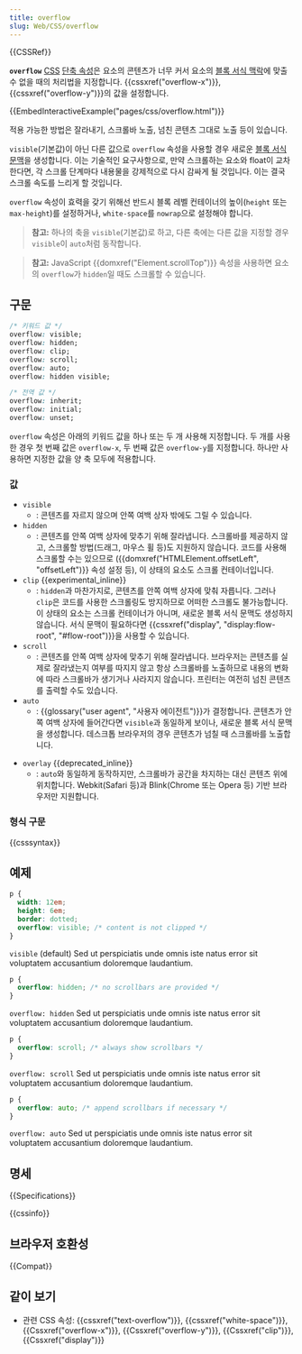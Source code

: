 ```yaml
---
title: overflow
slug: Web/CSS/overflow
---
```


{{CSSRef}}

**`overflow`** [CSS](/ko/docs/Web/CSS) [단축 속성](/ko/docs/Web/CSS/Shorthand_properties)은 요소의 콘텐츠가 너무 커서 요소의 [블록 서식 맥락](/ko/docs/Web/Guide/CSS/Block_formatting_context)에 맞출 수 없을 때의 처리법을 지정합니다. {{cssxref("overflow-x")}}, {{cssxref("overflow-y")}}의 값을 설정합니다.

{{EmbedInteractiveExample("pages/css/overflow.html")}}

적용 가능한 방법은 잘라내기, 스크롤바 노출, 넘친 콘텐츠 그대로 노출 등이 있습니다.

`visible`(기본값)이 아닌 다른 값으로 `overflow` 속성을 사용할 경우 새로운 [블록 서식 문맥](/ko/docs/Web/Guide/CSS/Block_formatting_context)을 생성합니다. 이는 기술적인 요구사항으로, 만약 스크롤하는 요소와 float이 교차한다면, 각 스크롤 단계마다 내용물을 강제적으로 다시 감싸게 될 것입니다. 이는 결국 스크롤 속도를 느리게 할 것입니다.

`overflow` 속성이 효력을 갖기 위해선 반드시 블록 레벨 컨테이너의 높이(`height` 또는 `max-height`)를 설정하거나, `white-space`를 `nowrap`으로 설정해야 합니다.

> **참고:** 하나의 축을 `visible`(기본값)로 하고, 다른 축에는 다른 값을 지정할 경우 `visible`이 `auto`처럼 동작합니다.

> **참고:** JavaScript {{domxref("Element.scrollTop")}} 속성을 사용하면 요소의 `overflow`가 `hidden`일 때도 스크롤할 수 있습니다.

## 구문

```css
/* 키워드 값 */
overflow: visible;
overflow: hidden;
overflow: clip;
overflow: scroll;
overflow: auto;
overflow: hidden visible;

/* 전역 값 */
overflow: inherit;
overflow: initial;
overflow: unset;
```

`overflow` 속성은 아래의 키워드 값을 하나 또는 두 개 사용해 지정합니다. 두 개를 사용한 경우 첫 번째 값은 `overflow-x`, 두 번째 값은 `overflow-y`를 지정합니다. 하나만 사용하면 지정한 값을 양 축 모두에 적용합니다.

### 값

- `visible`
  - : 콘텐츠를 자르지 않으며 안쪽 여백 상자 밖에도 그릴 수 있습니다.
- `hidden`
  - : 콘텐츠를 안쪽 여백 상자에 맞추기 위해 잘라냅니다. 스크롤바를 제공하지 않고, 스크롤할 방법(드래그, 마우스 휠 등)도 지원하지 않습니다. 코드를 사용해 스크롤할 수는 있으므로 ({{domxref("HTMLElement.offsetLeft", "offsetLeft")}} 속성 설정 등), 이 상태의 요소도 스크롤 컨테이너입니다.
- `clip` {{experimental_inline}}
  - : `hidden`과 마찬가지로, 콘텐츠를 안쪽 여백 상자에 맞춰 자릅니다. 그러나 `clip`은 코드를 사용한 스크롤링도 방지하므로 어떠한 스크롤도 불가능합니다. 이 상태의 요소는 스크롤 컨테이너가 아니며, 새로운 블록 서식 문맥도 생성하지 않습니다. 서식 문맥이 필요하다면 {{cssxref("display", "display:flow-root", "#flow-root")}}을 사용할 수 있습니다.
- `scroll`
  - : 콘텐츠를 안쪽 여백 상자에 맞추기 위해 잘라냅니다. 브라우저는 콘텐츠를 실제로 잘라냈는지 여부를 따지지 않고 항상 스크롤바를 노출하므로 내용의 변화에 따라 스크롤바가 생기거나 사라지지 않습니다. 프린터는 여전히 넘친 콘텐츠를 출력할 수도 있습니다.
- `auto`
  - : {{glossary("user agent", "사용자 에이전트")}}가 결정합니다. 콘텐츠가 안쪽 여백 상자에 들어간다면 `visible`과 동일하게 보이나, 새로운 블록 서식 문맥을 생성합니다. 데스크톱 브라우저의 경우 콘텐츠가 넘칠 때 스크롤바를 노출합니다.

<!---->

- `overlay` {{deprecated_inline}}
  - : `auto`와 동일하게 동작하지만, 스크롤바가 공간을 차지하는 대신 콘텐츠 위에 위치합니다. Webkit(Safari 등)과 Blink(Chrome 또는 Opera 등) 기반 브라우저만 지원합니다.

### 형식 구문

{{csssyntax}}

## 예제

```css
p {
  width: 12em;
  height: 6em;
  border: dotted;
  overflow: visible; /* content is not clipped */
}
```

`visible` (default)
Sed ut perspiciatis unde omnis iste natus error sit voluptatem accusantium doloremque laudantium.

```css
p {
  overflow: hidden; /* no scrollbars are provided */
}
```

`overflow: hidden`
Sed ut perspiciatis unde omnis iste natus error sit voluptatem accusantium doloremque laudantium.

```css
p {
  overflow: scroll; /* always show scrollbars */
}
```

`overflow: scroll`
Sed ut perspiciatis unde omnis iste natus error sit voluptatem accusantium doloremque laudantium.

```css
p {
  overflow: auto; /* append scrollbars if necessary */
}
```

`overflow: auto`
Sed ut perspiciatis unde omnis iste natus error sit voluptatem accusantium doloremque laudantium.

## 명세

{{Specifications}}

{{cssinfo}}

## 브라우저 호환성

{{Compat}}

## 같이 보기

- 관련 CSS 속성: {{cssxref("text-overflow")}}, {{cssxref("white-space")}}, {{Cssxref("overflow-x")}}, {{Cssxref("overflow-y")}}, {{Cssxref("clip")}}, {{Cssxref("display")}}
